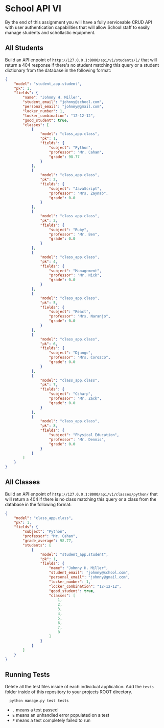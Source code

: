 # School API VI

By the end of this assignment you will have a fully serviceable CRUD API with user authentication capabilities that will allow School staff to easily manage students and schollastic equipment.

## All Students

Build an API enpoint of `http://127.0.0.1:8000/api/v1/students/1/` that will return a 404 response if there's no student matching this query or a student dictionary from the database in the following format:

```json
{
    "model": "student_app.student",
    "pk": 1,
    "fields": {
        "name": "Johnny H. Miller",
        "student_email": "johnny@school.com",
        "personal_email": "johnny@gmail.com",
        "locker_number": 1,
        "locker_combination": "12-12-12",
        "good_student": true,
        "classes": [
            {
                "model": "class_app.class",
                "pk": 1,
                "fields": {
                    "subject": "Python",
                    "professor": "Mr. Cahan",
                    "grade": 98.77
                }
            },
            {
                "model": "class_app.class",
                "pk": 2,
                "fields": {
                    "subject": "JavaScript",
                    "professor": "Mrs. Zaynab",
                    "grade": 0.0
                }
            },
            {
                "model": "class_app.class",
                "pk": 3,
                "fields": {
                    "subject": "Ruby",
                    "professor": "Mr. Ben",
                    "grade": 0.0
                }
            },
            {
                "model": "class_app.class",
                "pk": 4,
                "fields": {
                    "subject": "Management",
                    "professor": "Mr. Nick",
                    "grade": 0.0
                }
            },
            {
                "model": "class_app.class",
                "pk": 5,
                "fields": {
                    "subject": "React",
                    "professor": "Mrs. Naranjo",
                    "grade": 0.0
                }
            },
            {
                "model": "class_app.class",
                "pk": 6,
                "fields": {
                    "subject": "Django",
                    "professor": "Mrs. Corozco",
                    "grade": 0.0
                }
            },
            {
                "model": "class_app.class",
                "pk": 7,
                "fields": {
                    "subject": "Csharp",
                    "professor": "Mr. Zack",
                    "grade": 0.0
                }
            },
            {
                "model": "class_app.class",
                "pk": 8,
                "fields": {
                    "subject": "Physical Education",
                    "professor": "Mr. Dennis",
                    "grade": 0.0
                }
            }
        ]
    }
}
```

## All Classes

Build an API enpoint of `http://127.0.0.1:8000/api/v1/classes/python/` that will return a 404 if there is no class matching this query or a class from the database in the following format:

```json
{
    "model": "class_app.class",
    "pk": 1,
    "fields": {
        "subject": "Python",
        "professor": "Mr. Cahan",
        "grade_average": 98.77,
        "students": [
            {
                "model": "student_app.student",
                "pk": 1,
                "fields": {
                    "name": "Johnny H. Miller",
                    "student_email": "johnny@school.com",
                    "personal_email": "johnny@gmail.com",
                    "locker_number": 1,
                    "locker_combination": "12-12-12",
                    "good_student": true,
                    "classes": [
                        1,
                        2,
                        3,
                        4,
                        5,
                        6,
                        7,
                        8
                    ]
                }
            }
        ]
    }
}
```

## Running Tests

Delete all the test files inside of each individual application. Add the `tests` folder inside of this repository to your projects ROOT directory.

```bash
  python manage.py test tests
```

- `.` means a test passed
- `E` means an unhandled error populated on a test
- `F` means a test completely failed to run
